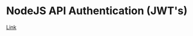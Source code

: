 # NodeJS API Authentication (JWT's)

[Link](https://www.youtube.com/playlist?list=PLdHg5T0SNpN0ygjV4yGXNct25jY_ue70U)
